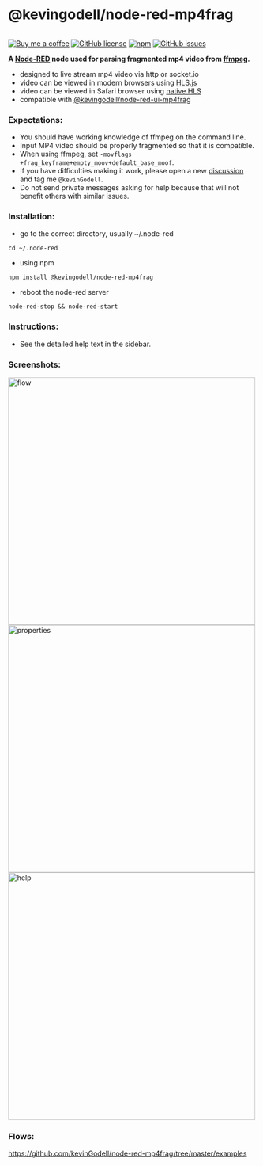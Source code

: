 # @kevingodell/node-red-mp4frag

######
[![Buy me a coffee](https://img.shields.io/badge/-buy%20me%20a%20coffee-red?logo=buy%20me%20a%20coffee&style=flat-square)](https://buymeacoffee.com/kevinGodell)
[![GitHub license](https://img.shields.io/badge/license-MIT-brightgreen.svg?style=flat-square)](https://raw.githubusercontent.com/kevinGodell/node-red-mp4frag/master/LICENSE)
[![npm](https://img.shields.io/npm/dt/@kevingodell/node-red-mp4frag.svg?style=flat-square)](https://www.npmjs.com/package/@kevingodell/node-red-mp4frag)
[![GitHub issues](https://img.shields.io/github/issues/kevinGodell/node-red-mp4frag.svg?style=flat-square)](https://github.com/kevinGodell/node-red-mp4frag/issues)

**A [Node-RED](https://nodered.org/) node used for parsing fragmented mp4 video from [ffmpeg](https://ffmpeg.org/).**

* designed to live stream mp4 video via http or socket.io
* video can be viewed in modern browsers using [HLS.js](https://github.com/video-dev/hls.js/)
* video can be viewed in Safari browser using [native HLS](https://developer.apple.com/documentation/http_live_streaming)
* compatible with [@kevingodell/node-red-ui-mp4frag](https://github.com/kevinGodell/node-red-ui-mp4frag)

### Expectations:
* You should have working knowledge of ffmpeg on the command line.
* Input MP4 video should be properly fragmented so that it is compatible.
* When using ffmpeg, set `-movflags +frag_keyframe+empty_moov+default_base_moof`.
* If you have difficulties making it work, please open a new [discussion](https://discourse.nodered.org/) and tag me `@kevinGodell`.
* Do not send private messages asking for help because that will not benefit others with similar issues.

### Installation:
* go to the correct directory, usually ~/.node-red
```
cd ~/.node-red
```
* using npm
```
npm install @kevingodell/node-red-mp4frag
```
* reboot the node-red server
```
node-red-stop && node-red-start
```

### Instructions:
* See the detailed help text in the sidebar.

### Screenshots:
<img width="500" alt="flow" src="https://user-images.githubusercontent.com/6091746/207752665-9fc6b534-533a-4a5e-884f-71ec4581fa0b.png">
<img width="500" alt="properties" src="https://user-images.githubusercontent.com/6091746/207752801-95d4e014-3e8c-4e10-b318-51534c4f2ea1.png">
<img width="500" alt="help" src="https://user-images.githubusercontent.com/6091746/207995843-0b371b83-fbf3-4a42-bef0-e019ddf14b99.png">

### Flows:
https://github.com/kevinGodell/node-red-mp4frag/tree/master/examples
